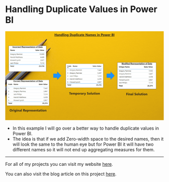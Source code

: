# Handling Duplicate Values in Power BI

![Handling Duplicate Values in Power BI](https://github.com/preetparmar/PowerBI-Mini-Projects/blob/main/Handling%20Duplicate%20Customer%20Names/Resources/Screenshot/Screenshot.png)

- In this example I will go over a better way to handle duplicate values in Power BI.
- The idea is that if we add Zero-width space to the desired names, then it will look the same to the human eye but for Power BI it will have two different names so it will not end up aggregating measures for them.

---

For all of my projects you can visit my website [here](https://preetparmar.com/projects).

You can also visit the blog article on this project [here](https://blog.preetparmar.com/power-bi-handling-customer-with-same-name/).
